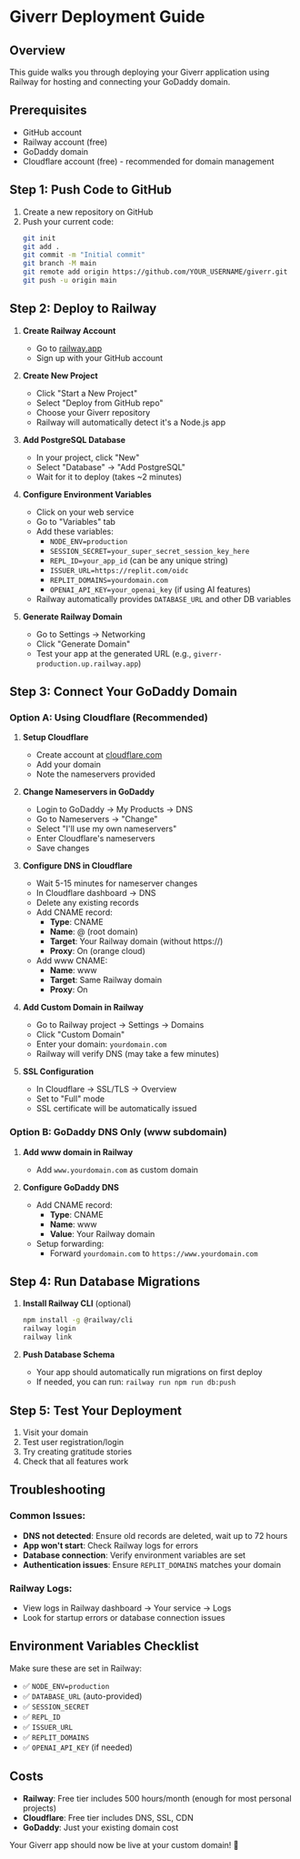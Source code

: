# Giverr Deployment Guide

## Overview
This guide walks you through deploying your Giverr application using Railway for hosting and connecting your GoDaddy domain.

## Prerequisites
- GitHub account
- Railway account (free)
- GoDaddy domain
- Cloudflare account (free) - recommended for domain management

## Step 1: Push Code to GitHub

1. Create a new repository on GitHub
2. Push your current code:
   ```bash
   git init
   git add .
   git commit -m "Initial commit"
   git branch -M main
   git remote add origin https://github.com/YOUR_USERNAME/giverr.git
   git push -u origin main
   ```

## Step 2: Deploy to Railway

1. **Create Railway Account**
   - Go to [railway.app](https://railway.app)
   - Sign up with your GitHub account

2. **Create New Project**
   - Click "Start a New Project"
   - Select "Deploy from GitHub repo"
   - Choose your Giverr repository
   - Railway will automatically detect it's a Node.js app

3. **Add PostgreSQL Database**
   - In your project, click "New"
   - Select "Database" → "Add PostgreSQL"
   - Wait for it to deploy (takes ~2 minutes)

4. **Configure Environment Variables**
   - Click on your web service
   - Go to "Variables" tab
   - Add these variables:
     - `NODE_ENV=production`
     - `SESSION_SECRET=your_super_secret_session_key_here`
     - `REPL_ID=your_app_id` (can be any unique string)
     - `ISSUER_URL=https://replit.com/oidc`
     - `REPLIT_DOMAINS=yourdomain.com`
     - `OPENAI_API_KEY=your_openai_key` (if using AI features)
   - Railway automatically provides `DATABASE_URL` and other DB variables

5. **Generate Railway Domain**
   - Go to Settings → Networking
   - Click "Generate Domain"
   - Test your app at the generated URL (e.g., `giverr-production.up.railway.app`)

## Step 3: Connect Your GoDaddy Domain

### Option A: Using Cloudflare (Recommended)

1. **Setup Cloudflare**
   - Create account at [cloudflare.com](https://cloudflare.com)
   - Add your domain
   - Note the nameservers provided

2. **Change Nameservers in GoDaddy**
   - Login to GoDaddy → My Products → DNS
   - Go to Nameservers → "Change"
   - Select "I'll use my own nameservers"
   - Enter Cloudflare's nameservers
   - Save changes

3. **Configure DNS in Cloudflare**
   - Wait 5-15 minutes for nameserver changes
   - In Cloudflare dashboard → DNS
   - Delete any existing records
   - Add CNAME record:
     - **Type**: CNAME
     - **Name**: @ (root domain)
     - **Target**: Your Railway domain (without https://)
     - **Proxy**: On (orange cloud)
   - Add www CNAME:
     - **Name**: www
     - **Target**: Same Railway domain
     - **Proxy**: On

4. **Add Custom Domain in Railway**
   - Go to Railway project → Settings → Domains
   - Click "Custom Domain"
   - Enter your domain: `yourdomain.com`
   - Railway will verify DNS (may take a few minutes)

5. **SSL Configuration**
   - In Cloudflare → SSL/TLS → Overview
   - Set to "Full" mode
   - SSL certificate will be automatically issued

### Option B: GoDaddy DNS Only (www subdomain)

1. **Add www domain in Railway**
   - Add `www.yourdomain.com` as custom domain

2. **Configure GoDaddy DNS**
   - Add CNAME record:
     - **Type**: CNAME
     - **Name**: www
     - **Value**: Your Railway domain
   - Setup forwarding:
     - Forward `yourdomain.com` to `https://www.yourdomain.com`

## Step 4: Run Database Migrations

1. **Install Railway CLI** (optional)
   ```bash
   npm install -g @railway/cli
   railway login
   railway link
   ```

2. **Push Database Schema**
   - Your app should automatically run migrations on first deploy
   - If needed, you can run: `railway run npm run db:push`

## Step 5: Test Your Deployment

1. Visit your domain
2. Test user registration/login
3. Try creating gratitude stories
4. Check that all features work

## Troubleshooting

### Common Issues:
- **DNS not detected**: Ensure old records are deleted, wait up to 72 hours
- **App won't start**: Check Railway logs for errors
- **Database connection**: Verify environment variables are set
- **Authentication issues**: Ensure `REPLIT_DOMAINS` matches your domain

### Railway Logs:
- View logs in Railway dashboard → Your service → Logs
- Look for startup errors or database connection issues

## Environment Variables Checklist

Make sure these are set in Railway:
- ✅ `NODE_ENV=production`
- ✅ `DATABASE_URL` (auto-provided)
- ✅ `SESSION_SECRET`
- ✅ `REPL_ID`
- ✅ `ISSUER_URL`
- ✅ `REPLIT_DOMAINS`
- ✅ `OPENAI_API_KEY` (if needed)

## Costs

- **Railway**: Free tier includes 500 hours/month (enough for most personal projects)
- **Cloudflare**: Free tier includes DNS, SSL, CDN
- **GoDaddy**: Just your existing domain cost

Your Giverr app should now be live at your custom domain! 🎉
